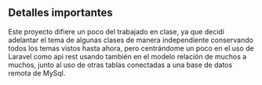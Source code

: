 ## Detalles importantes
Este proyecto difiere un poco del trabajado en clase, ya que decidí adelantar el tema de algunas clases de manera independiente conservando todos los temas vistos hasta ahora, pero centrándome un poco en el uso de Laravel como api rest usando también en el modelo relación de muchos a muchos, junto al uso de otras tablas conectadas a una base de datos remota de MySql.
